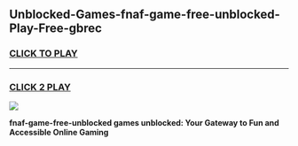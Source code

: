 
## Unblocked-Games-fnaf-game-free-unblocked-Play-Free-gbrec
<h3>
<a href="https://premium76.site?title=fnaf-game-free-unblocked&ref=15A">CLICK TO PLAY</a></h3>
<hr>

<h3>
<a href="https://premium76.site?title=fnaf-game-free-unblocked&ref=15A">CLICK 2 PLAY</a>
  
</h3>

<a href="https://premium76.site?title=fnaf-game-free-unblocked&ref=15A"><img src="https://clearcache.store/games.png"></a>


**fnaf-game-free-unblocked games unblocked: Your Gateway to Fun and Accessible Online Gaming**
